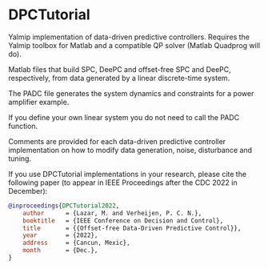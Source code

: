 # DPCTutorial
Yalmip implementation of data-driven predictive controllers. Requires the Yalmip toolbox for Matlab and a compatible QP solver (Matlab Quadprog will do).

Matlab files that build SPC, DeePC and offset-free SPC and DeePC, respectively, from data generated by a linear discrete-time system.

The PADC file generates the system dynamics and constraints for a power amplifier example.

If you define your own linear system you do not need to call the PADC function.

Comments are provided for each data-driven predictive controller implementation on how to modify data generation, noise, disturbance and tuning.

If you use DPCTutorial implementations in your research, please cite the following paper (to appear in IEEE Proceedings after the CDC 2022 in December):

```bibtex
@inproceedings{DPCTutorial2022,
	author      = {Lazar, M. and Verheijen, P. C. N.},
	booktitle   = {IEEE Conference on Decision and Control},
	title       = {{Offset-free Data-Driven Predictive Control}},
	year        = {2022},
	address     = {Cancun, Mexic},
	month       = {Dec.},
}
```
